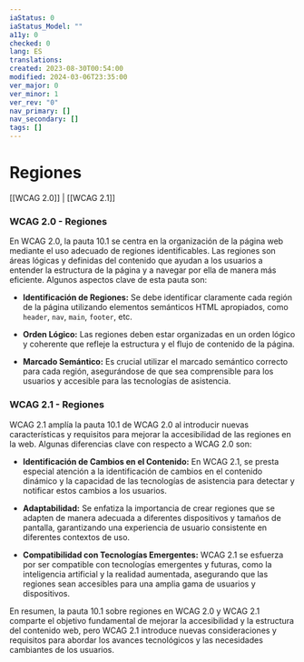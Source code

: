 ```yaml
---
iaStatus: 0
iaStatus_Model: ""
a11y: 0
checked: 0
lang: ES
translations: 
created: 2023-08-30T00:54:00
modified: 2024-03-06T23:35:00
ver_major: 0
ver_minor: 1
ver_rev: "0"
nav_primary: []
nav_secondary: []
tags: []
---
```

# Regiones

[[WCAG 2.0]] | [[WCAG 2.1]]

### WCAG 2.0 - Regiones

En WCAG 2.0, la pauta 10.1 se centra en la organización de la página web mediante el uso adecuado de regiones identificables. Las regiones son áreas lógicas y definidas del contenido que ayudan a los usuarios a entender la estructura de la página y a navegar por ella de manera más eficiente. Algunos aspectos clave de esta pauta son:

- **Identificación de Regiones:** Se debe identificar claramente cada región de la página utilizando elementos semánticos HTML apropiados, como `header`, `nav`, `main`, `footer`, etc.
  
- **Orden Lógico:** Las regiones deben estar organizadas en un orden lógico y coherente que refleje la estructura y el flujo de contenido de la página.

- **Marcado Semántico:** Es crucial utilizar el marcado semántico correcto para cada región, asegurándose de que sea comprensible para los usuarios y accesible para las tecnologías de asistencia.

### WCAG 2.1 - Regiones

WCAG 2.1 amplía la pauta 10.1 de WCAG 2.0 al introducir nuevas características y requisitos para mejorar la accesibilidad de las regiones en la web. Algunas diferencias clave con respecto a WCAG 2.0 son:

- **Identificación de Cambios en el Contenido:** En WCAG 2.1, se presta especial atención a la identificación de cambios en el contenido dinámico y la capacidad de las tecnologías de asistencia para detectar y notificar estos cambios a los usuarios.

- **Adaptabilidad:** Se enfatiza la importancia de crear regiones que se adapten de manera adecuada a diferentes dispositivos y tamaños de pantalla, garantizando una experiencia de usuario consistente en diferentes contextos de uso.

- **Compatibilidad con Tecnologías Emergentes:** WCAG 2.1 se esfuerza por ser compatible con tecnologías emergentes y futuras, como la inteligencia artificial y la realidad aumentada, asegurando que las regiones sean accesibles para una amplia gama de usuarios y dispositivos.

En resumen, la pauta 10.1 sobre regiones en WCAG 2.0 y WCAG 2.1 comparte el objetivo fundamental de mejorar la accesibilidad y la estructura del contenido web, pero WCAG 2.1 introduce nuevas consideraciones y requisitos para abordar los avances tecnológicos y las necesidades cambiantes de los usuarios.